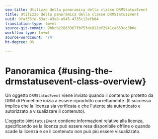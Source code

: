 ```yaml
---
seo-title: Utilizzo della panoramica della classe DRMStatusEvent
title: Utilizzo della panoramica della classe DRMStatusEvent
uuid: 9faf35fe-63ac-43a8-a945-4735c12efb04
translation-type: tm+mt
source-git-commit: 9bbcb228d3367fbf53de811bf2941ca653ce3b0e
workflow-type: tm+mt
source-wordcount: '74'
ht-degree: 0%

---
```



# Panoramica {#using-the-drmstatusevent-class-overview}

Un oggetto `DRMStatusEvent` viene inviato quando il contenuto protetto da DRM di Primetime inizia a essere riprodotto correttamente. (Il successo implica che la licenza sia verificata e che l&#39;utente sia autenticato e autorizzato a visualizzare il contenuto).

L&#39;oggetto `DRMStatusEvent` contiene informazioni relative alla licenza, specificando se la licenza può essere resa disponibile offline o quando scade la licenza e se il contenuto non può più essere visualizzato.
